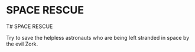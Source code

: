 # SPACE RESCUE

T# SPACE RESCUE

Try to save the helpless astronauts who are being left stranded in space by the evil Zork.